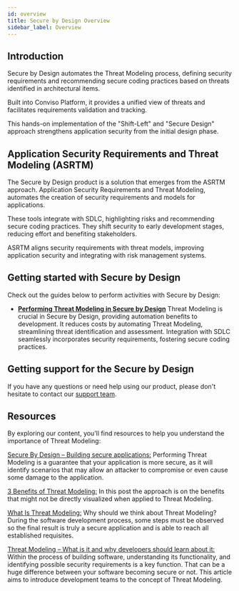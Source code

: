```yaml
---
id: overview
title: Secure by Design Overview
sidebar_label: Overview
---
```


## Introduction
Secure by Design automates the Threat Modeling process, defining security requirements and recommending secure coding practices based on threats identified in architectural items.

Built into Conviso Platform, it provides a unified view of threats and facilitates requirements validation and tracking.

This hands-on implementation of the "Shift-Left" and "Secure Design" approach strengthens application security from the initial design phase. 

## Application Security Requirements and Threat Modeling (ASRTM)
The Secure by Design product is a solution that emerges from the ASRTM approach. Application Security Requirements and Threat Modeling, automates the creation of security requirements and models for applications. 

These tools integrate with SDLC, highlighting risks and recommending secure coding practices. They shift security to early development stages, reducing effort and benefiting stakeholders. 

ASRTM aligns security requirements with threat models, improving application security and integrating with risk management systems. 

## Getting started with Secure by Design
 Check out the guides below to perform activities with Secure by Design: 

- [**Performing Threat Modeling in Secure by Design**](../secure-by-design/threat-modeling.md)
Threat Modeling is crucial in Secure by Design, providing automation benefits to development. It reduces costs by automating Threat Modeling, streamlining threat identification and assessment. Integration with SDLC seamlessly incorporates security requirements, fostering secure coding practices.


## Getting support for the Secure by Design
If you have any questions or need help using our product, please don't hesitate to contact our [support team](mailto:support@convisoappsec.com).

## Resources
By exploring our content, you'll find resources to help you understand the importance of Threat Modeling:

[Secure By Design – Building secure applications:](https://bit.ly/3qiUDSv) Performing Threat Modeling is a guarantee that your application is more secure, as it will identify scenarios that may allow an attacker to compromise or even cause some damage to the application. 

[3 Benefits of Threat Modeling:](https://bit.ly/3oLi2eG) In this post the approach is on the benefits that might not be directly visualized when applied to Threat Modeling. 

[What Is Threat Modeling:](https://bit.ly/3q8JlQw) Why should we think about Threat Modeling? During the software development process, some steps must be observed so the final result is truly a secure application and is able to reach all established requisites.

[Threat Modeling – What is it and why developers should learn about it:](https://bit.ly/43x9w1F) Within the process of building software, understanding its functionality, and identifying possible security requirements is a key function. That can be a huge difference between your software becoming secure or not. This article aims to introduce development teams to the concept of Threat Modeling.
